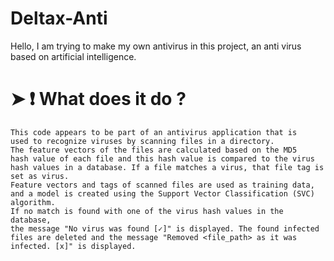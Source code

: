 # Deltax-Anti
Hello, I am trying to make my own antivirus in this project, an anti virus based on artificial intelligence.

# ➤ :heavy_exclamation_mark: What does it do ?
```
This code appears to be part of an antivirus application that is 
used to recognize viruses by scanning files in a directory. 
The feature vectors of the files are calculated based on the MD5
hash value of each file and this hash value is compared to the virus 
hash values in a database. If a file matches a virus, that file tag is set as virus.
Feature vectors and tags of scanned files are used as training data,
and a model is created using the Support Vector Classification (SVC) algorithm.
If no match is found with one of the virus hash values in the database,
the message "No virus was found [✓]" is displayed. The found infected 
files are deleted and the message "Removed <file_path> as it was infected. [x]" is displayed.
```
